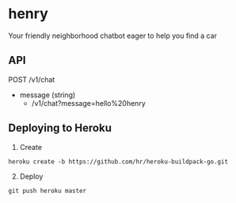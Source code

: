 # henry
Your friendly neighborhood chatbot eager to help you find a car

## API
POST /v1/chat
- message (string)
  - /v1/chat?message=hello%20henry

## Deploying to Heroku

1. Create
```
heroku create -b https://github.com/hr/heroku-buildpack-go.git
```
2. Deploy
```
git push heroku master
```
